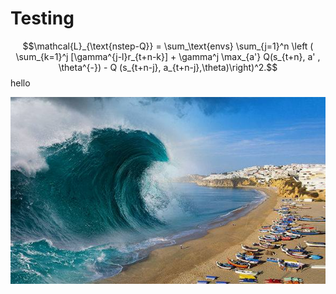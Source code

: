 # Testing

$$\mathcal{L}_{\text{nstep-Q}} = \sum_\text{envs} \sum_{j=1}^n \left ( \sum_{k=1}^j [\gamma^{j-l}r_{t+n-k}] + \gamma^j \max_{a'} Q(s_{t+n}, a' , \theta^{-}) - Q (s_{t+n-j}, a_{t+n-j},\theta)\right)^2.$$hello

![Testing.. Testing for code](.gitbook/assets/wave1.jpg)


